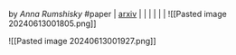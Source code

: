 by *Anna Rumshisky*
#paper
| [arxiv](https://arxiv.org/pdf/2303.15647) |  |  |  |  |  |
![[Pasted image 20240613001805.png]]

![[Pasted image 20240613001927.png]]